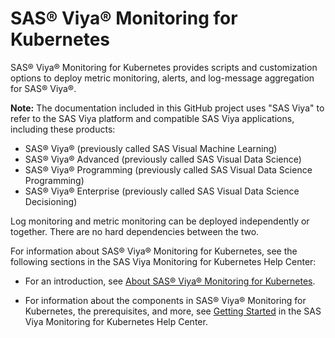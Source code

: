 # SAS® Viya® Monitoring for Kubernetes

SAS® Viya® Monitoring for Kubernetes provides scripts and customization
options to deploy metric monitoring, alerts, and log-message aggregation for SAS® Viya®.

**Note:** The documentation included in this GitHub project uses "SAS Viya" to refer to the SAS Viya platform and compatible SAS Viya applications, including these products:
- SAS® Viya® (previously called SAS Visual Machine Learning)
- SAS® Viya® Advanced (previously called SAS Visual Data Science)
- SAS® Viya® Programming (previously called SAS Visual Data Science Programming)
- SAS® Viya® Enterprise (previously called SAS Visual Data Science Decisioning)

Log monitoring and metric monitoring can be deployed independently or together. There are no hard dependencies between the two.

For information about SAS® Viya® Monitoring for Kubernetes, see the following sections in the SAS Viya Monitoring for Kubernetes Help Center:

- For an introduction, see [About SAS® Viya® Monitoring for Kubernetes](https://documentation.sas.com/?cdcId=obsrvcdc&cdcVersion=v_003&docsetId=obsrvdply&docsetTarget=n0bzfdp3bn6p4vn1lj9pm2hy8t0q.htm).

- For information about the components in SAS® Viya® Monitoring for Kubernetes, the prerequisites, and more, see [Getting Started](https://documentation.sas.com/?cdcId=obsrvcdc&cdcVersion=v_003&docsetId=obsrvdply&docsetTarget=n18d875xbudfken18v75gj7mopxq.htm) in the SAS Viya Monitoring for Kubernetes Help Center.